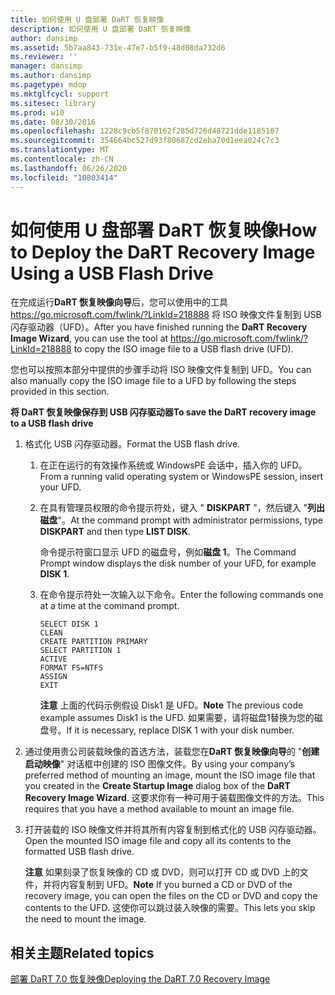 ```yaml
---
title: 如何使用 U 盘部署 DaRT 恢复映像
description: 如何使用 U 盘部署 DaRT 恢复映像
author: dansimp
ms.assetid: 5b7aa843-731e-47e7-b5f9-48d08da732d6
ms.reviewer: ''
manager: dansimp
ms.author: dansimp
ms.pagetype: mdop
ms.mktglfcycl: support
ms.sitesec: library
ms.prod: w10
ms.date: 08/30/2016
ms.openlocfilehash: 1228c9cb5f870162f285d726d48721dde1185107
ms.sourcegitcommit: 354664bc527d93f80687cd2eba70d1eea024c7c3
ms.translationtype: MT
ms.contentlocale: zh-CN
ms.lasthandoff: 06/26/2020
ms.locfileid: "10803414"
---
```

# <span data-ttu-id="66a2c-103">如何使用 U 盘部署 DaRT 恢复映像</span><span class="sxs-lookup"><span data-stu-id="66a2c-103">How to Deploy the DaRT Recovery Image Using a USB Flash Drive</span></span>


<span data-ttu-id="66a2c-104">在完成运行**DaRT 恢复映像向导**后，您可以使用中的工具 <https://go.microsoft.com/fwlink/?LinkId=218888> 将 ISO 映像文件复制到 USB 闪存驱动器（UFD）。</span><span class="sxs-lookup"><span data-stu-id="66a2c-104">After you have finished running the **DaRT Recovery Image Wizard**, you can use the tool at <https://go.microsoft.com/fwlink/?LinkId=218888> to copy the ISO image file to a USB flash drive (UFD).</span></span>

<span data-ttu-id="66a2c-105">您也可以按照本部分中提供的步骤手动将 ISO 映像文件复制到 UFD。</span><span class="sxs-lookup"><span data-stu-id="66a2c-105">You can also manually copy the ISO image file to a UFD by following the steps provided in this section.</span></span>

**<span data-ttu-id="66a2c-106">将 DaRT 恢复映像保存到 USB 闪存驱动器</span><span class="sxs-lookup"><span data-stu-id="66a2c-106">To save the DaRT recovery image to a USB flash drive</span></span>**

1.  <span data-ttu-id="66a2c-107">格式化 USB 闪存驱动器。</span><span class="sxs-lookup"><span data-stu-id="66a2c-107">Format the USB flash drive.</span></span>

    1.  <span data-ttu-id="66a2c-108">在正在运行的有效操作系统或 WindowsPE 会话中，插入你的 UFD。</span><span class="sxs-lookup"><span data-stu-id="66a2c-108">From a running valid operating system or WindowsPE session, insert your UFD.</span></span>

    2.  <span data-ttu-id="66a2c-109">在具有管理员权限的命令提示符处，键入 " **DISKPART** "，然后键入 "**列出磁盘**"。</span><span class="sxs-lookup"><span data-stu-id="66a2c-109">At the command prompt with administrator permissions, type **DISKPART** and then type **LIST DISK**.</span></span>

        <span data-ttu-id="66a2c-110">命令提示符窗口显示 UFD 的磁盘号，例如**磁盘 1**。</span><span class="sxs-lookup"><span data-stu-id="66a2c-110">The Command Prompt window displays the disk number of your UFD, for example **DISK 1**.</span></span>

    3.  <span data-ttu-id="66a2c-111">在命令提示符处一次输入以下命令。</span><span class="sxs-lookup"><span data-stu-id="66a2c-111">Enter the following commands one at a time at the command prompt.</span></span>

        ``` syntax
        SELECT DISK 1
        CLEAN
        CREATE PARTITION PRIMARY
        SELECT PARTITION 1
        ACTIVE
        FORMAT FS=NTFS
        ASSIGN
        EXIT
        ```

        <span data-ttu-id="66a2c-112">**注意** 上面的代码示例假设 Disk1 是 UFD。</span><span class="sxs-lookup"><span data-stu-id="66a2c-112">**Note** The previous code example assumes Disk1 is the UFD.</span></span> <span data-ttu-id="66a2c-113">如果需要，请将磁盘1替换为您的磁盘号。</span><span class="sxs-lookup"><span data-stu-id="66a2c-113">If it is necessary, replace DISK 1 with your disk number.</span></span>

         

2.  <span data-ttu-id="66a2c-114">通过使用贵公司装载映像的首选方法，装载您在**DaRT 恢复映像向导**的 "**创建启动映像**" 对话框中创建的 ISO 图像文件。</span><span class="sxs-lookup"><span data-stu-id="66a2c-114">By using your company’s preferred method of mounting an image, mount the ISO image file that you created in the **Create Startup Image** dialog box of the **DaRT Recovery Image Wizard**.</span></span> <span data-ttu-id="66a2c-115">这要求你有一种可用于装载图像文件的方法。</span><span class="sxs-lookup"><span data-stu-id="66a2c-115">This requires that you have a method available to mount an image file.</span></span>

3.  <span data-ttu-id="66a2c-116">打开装载的 ISO 映像文件并将其所有内容复制到格式化的 USB 闪存驱动器。</span><span class="sxs-lookup"><span data-stu-id="66a2c-116">Open the mounted ISO image file and copy all its contents to the formatted USB flash drive.</span></span>

    <span data-ttu-id="66a2c-117">**注意** 如果刻录了恢复映像的 CD 或 DVD，则可以打开 CD 或 DVD 上的文件，并将内容复制到 UFD。</span><span class="sxs-lookup"><span data-stu-id="66a2c-117">**Note** If you burned a CD or DVD of the recovery image, you can open the files on the CD or DVD and copy the contents to the UFD.</span></span> <span data-ttu-id="66a2c-118">这使你可以跳过装入映像的需要。</span><span class="sxs-lookup"><span data-stu-id="66a2c-118">This lets you skip the need to mount the image.</span></span>

     

## <span data-ttu-id="66a2c-119">相关主题</span><span class="sxs-lookup"><span data-stu-id="66a2c-119">Related topics</span></span>


[<span data-ttu-id="66a2c-120">部署 DaRT 7.0 恢复映像</span><span class="sxs-lookup"><span data-stu-id="66a2c-120">Deploying the DaRT 7.0 Recovery Image</span></span>](deploying-the-dart-70-recovery-image-dart-7.md)

 

 





